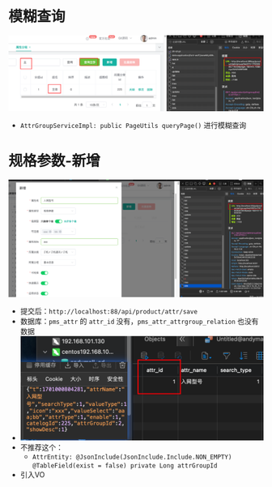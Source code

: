 # 模糊查询

![](BEFORE/附件/Pasted%20image%2020231126195358.png)[](BEFORE/附件/Pasted%20image%2020231126195325.png)
- `AttrGroupServiceImpl: public PageUtils queryPage()` 进行模糊查询

# 规格参数-新增

![](BEFORE/附件/Pasted%20image%2020231126201314.png)

- 提交后：`http://localhost:88/api/product/attr/save`
- 数据库：`pms_attr` 的 `attr_id` 没有，`pms_attr_attrgroup_relation` 也没有数据
- ![](BEFORE/附件/Pasted%20image%2020231126201918.png)
- 不推荐这个： 
	- `AttrEntity: @JsonInclude(JsonInclude.Include.NON_EMPTY) @TableField(exist = false) private Long attrGroupId`
- 引入VO